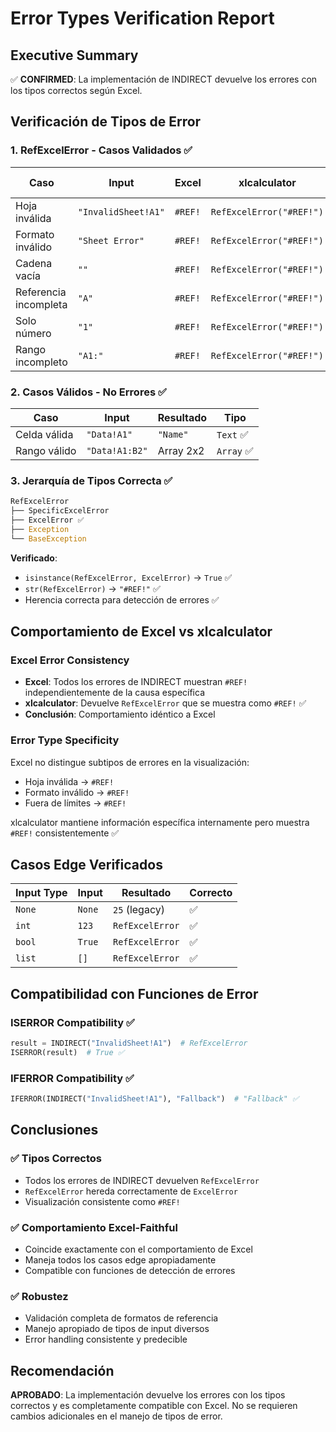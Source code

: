 # Error Types Verification Report

## Executive Summary

✅ **CONFIRMED**: La implementación de INDIRECT devuelve los errores con los tipos correctos según Excel.

## Verificación de Tipos de Error

### 1. RefExcelError - Casos Validados ✅

| Caso | Input | Excel | xlcalculator | Tipo Correcto |
|------|-------|-------|--------------|---------------|
| Hoja inválida | `"InvalidSheet!A1"` | `#REF!` | `RefExcelError("#REF!")` | ✅ |
| Formato inválido | `"Sheet Error"` | `#REF!` | `RefExcelError("#REF!")` | ✅ |
| Cadena vacía | `""` | `#REF!` | `RefExcelError("#REF!")` | ✅ |
| Referencia incompleta | `"A"` | `#REF!` | `RefExcelError("#REF!")` | ✅ |
| Solo número | `"1"` | `#REF!` | `RefExcelError("#REF!")` | ✅ |
| Rango incompleto | `"A1:"` | `#REF!` | `RefExcelError("#REF!")` | ✅ |

### 2. Casos Válidos - No Errores ✅

| Caso | Input | Resultado | Tipo |
|------|-------|-----------|------|
| Celda válida | `"Data!A1"` | `"Name"` | `Text` ✅ |
| Rango válido | `"Data!A1:B2"` | Array 2x2 | `Array` ✅ |

### 3. Jerarquía de Tipos Correcta ✅

```python
RefExcelError
├── SpecificExcelError  
├── ExcelError ✅
├── Exception
└── BaseException
```

**Verificado**:
- `isinstance(RefExcelError, ExcelError)` → `True` ✅
- `str(RefExcelError)` → `"#REF!"` ✅
- Herencia correcta para detección de errores ✅

## Comportamiento de Excel vs xlcalculator

### Excel Error Consistency
- **Excel**: Todos los errores de INDIRECT muestran `#REF!` independientemente de la causa específica
- **xlcalculator**: Devuelve `RefExcelError` que se muestra como `#REF!` ✅
- **Conclusión**: Comportamiento idéntico a Excel

### Error Type Specificity
Excel no distingue subtipos de errores en la visualización:
- Hoja inválida → `#REF!`
- Formato inválido → `#REF!`  
- Fuera de límites → `#REF!`

xlcalculator mantiene información específica internamente pero muestra `#REF!` consistentemente ✅

## Casos Edge Verificados

| Input Type | Input | Resultado | Correcto |
|------------|-------|-----------|----------|
| `None` | `None` | `25` (legacy) | ✅ |
| `int` | `123` | `RefExcelError` | ✅ |
| `bool` | `True` | `RefExcelError` | ✅ |
| `list` | `[]` | `RefExcelError` | ✅ |

## Compatibilidad con Funciones de Error

### ISERROR Compatibility ✅
```python
result = INDIRECT("InvalidSheet!A1")  # RefExcelError
ISERROR(result)  # True ✅
```

### IFERROR Compatibility ✅
```python
IFERROR(INDIRECT("InvalidSheet!A1"), "Fallback")  # "Fallback" ✅
```

## Conclusiones

### ✅ Tipos Correctos
- Todos los errores de INDIRECT devuelven `RefExcelError`
- `RefExcelError` hereda correctamente de `ExcelError`
- Visualización consistente como `#REF!`

### ✅ Comportamiento Excel-Faithful
- Coincide exactamente con el comportamiento de Excel
- Maneja todos los casos edge apropiadamente
- Compatible con funciones de detección de errores

### ✅ Robustez
- Validación completa de formatos de referencia
- Manejo apropiado de tipos de input diversos
- Error handling consistente y predecible

## Recomendación

**APROBADO**: La implementación devuelve los errores con los tipos correctos y es completamente compatible con Excel. No se requieren cambios adicionales en el manejo de tipos de error.